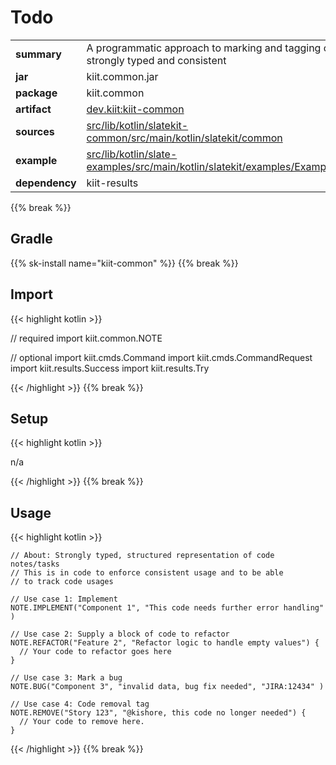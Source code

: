 
# Todo

<table class="table table-striped table-bordered">
  <tbody>
    <tr>
      <td><strong>summary</strong></td>
      <td>A programmatic approach to marking and tagging code that is strongly typed and consistent</td>
    </tr>
    <tr>
      <td><strong>jar</strong></td>
      <td>kiit.common.jar</td>
    </tr>
    <tr>
      <td><strong>package</strong></td>
      <td>kiit.common</td>
    </tr>
    <tr>
      <td><strong>artifact</strong></td>
      <td><a href="https://github.com/orgs/slatekit/packages?q=dev.kiit.kiit-common">dev.kiit:kiit-common</a></td>
    </tr>
    <tr>
      <td><strong>sources</strong></td>
      <td><a href="https://github.com/slatekit/slatekit/tree/master/src/lib/kotlin/slatekit-common/src/main/kotlin/slatekit/common" class="url-ch">src/lib/kotlin/slatekit-common/src/main/kotlin/slatekit/common</a></td>
    </tr>
    <tr>
      <td><strong>example</strong></td>
      <td><a href="https://github.com/slatekit/slatekit/tree/master/src/lib/kotlin/slatekit-examples/src/main/kotlin/slatekit/examples/Example_NOTE.kt" class="url-ch">src/lib/kotlin/slate-examples/src/main/kotlin/slatekit/examples/Example_NOTE.kt</a></td>
    </tr>
    <tr>
      <td><strong>dependency</strong></td>
      <td>kiit-results</td>
    </tr>
  </tbody>
</table>
{{% break %}}

## Gradle
{{% sk-install name="kiit-common" %}}
{{% break %}}

## Import
{{< highlight kotlin >}}
  
// required 
import kiit.common.NOTE

// optional 
import kiit.cmds.Command
import kiit.cmds.CommandRequest
import kiit.results.Success
import kiit.results.Try
  
{{< /highlight >}}
{{% break %}}

## Setup
{{< highlight kotlin >}}


n/a


{{< /highlight >}}
{{% break %}}

## Usage
{{< highlight kotlin >}}


    // About: Strongly typed, structured representation of code notes/tasks
    // This is in code to enforce consistent usage and to be able
    // to track code usages

    // Use case 1: Implement
    NOTE.IMPLEMENT("Component 1", "This code needs further error handling" )

    // Use case 2: Supply a block of code to refactor
    NOTE.REFACTOR("Feature 2", "Refactor logic to handle empty values") {
      // Your code to refactor goes here
    }

    // Use case 3: Mark a bug
    NOTE.BUG("Component 3", "invalid data, bug fix needed", "JIRA:12434" )

    // Use case 4: Code removal tag
    NOTE.REMOVE("Story 123", "@kishore, this code no longer needed") {
      // Your code to remove here.
    }
    

{{< /highlight >}}
{{% break %}}

